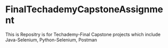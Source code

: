 # FinalTechademyCapstoneAssignment
This is Repositry is for Techademy-Final Capstone projects which include Java-Selenium, Python-Selenium, Postman
